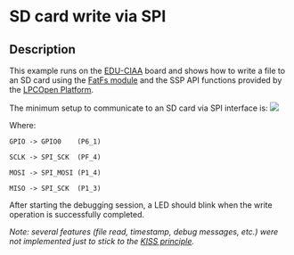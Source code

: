 # SD card write via SPI

## Description
This example runs on the
[EDU-CIAA](http://www.proyecto-ciaa.com.ar/devwiki/doku.php?id=desarrollo:edu-ciaa:edu-ciaa-nxp)
board and shows how to write a file to an SD card using the
[FatFs module](http://elm-chan.org/fsw/ff/00index_e.html)
and the SSP API functions provided by the
[LPCOpen Platform](https://www.lpcware.com/lpcopen).

The minimum setup to communicate to an SD card via SPI interface is:
![](http://elm-chan.org/docs/mmc/gfx1/spicon.png)

Where:

`GPIO -> GPIO0    (P6_1)`

`SCLK -> SPI_SCK  (PF_4)`

`MOSI -> SPI_MOSI (P1_4)`

`MISO -> SPI_SCK  (P1_3)`

After starting the debugging session, a LED should blink when the write
operation is successfully completed.

*Note: several features (file read, timestamp, debug messages, etc.) were not
implemented just to stick to the
[KISS principle](https://en.wikipedia.org/wiki/KISS_principle).*